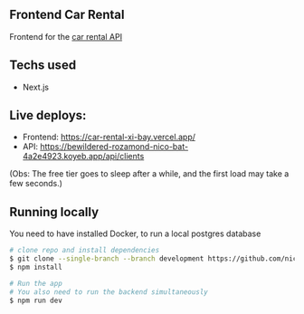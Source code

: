 ## Frontend Car Rental
Frontend for the [car rental API](https://github.com/nico-bt/backend-car-rental-API/tree/main)

## Techs used
- Next.js

## Live deploys:
- Frontend: https://car-rental-xi-bay.vercel.app/
- API: https://bewildered-rozamond-nico-bat-4a2e4923.koyeb.app/api/clients

(Obs: The free tier goes to sleep after a while, and the first load may take a few seconds.)

## Running locally
You need to have installed Docker, to run a local postgres database
```bash
# clone repo and install dependencies
$ git clone --single-branch --branch development https://github.com/nico-bt/frontend-car-rental.git
$ npm install

# Run the app
# You also need to run the backend simultaneously
$ npm run dev
```
